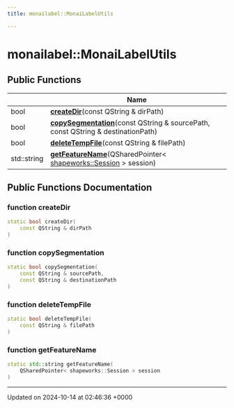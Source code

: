 ```yaml
---
title: monailabel::MonaiLabelUtils

---
```


# monailabel::MonaiLabelUtils





## Public Functions

|                | Name           |
| -------------- | -------------- |
| bool | **[createDir](../Classes/classmonailabel_1_1MonaiLabelUtils.md#function-createdir)**(const QString & dirPath) |
| bool | **[copySegmentation](../Classes/classmonailabel_1_1MonaiLabelUtils.md#function-copysegmentation)**(const QString & sourcePath, const QString & destinationPath) |
| bool | **[deleteTempFile](../Classes/classmonailabel_1_1MonaiLabelUtils.md#function-deletetempfile)**(const QString & filePath) |
| std::string | **[getFeatureName](../Classes/classmonailabel_1_1MonaiLabelUtils.md#function-getfeaturename)**(QSharedPointer< [shapeworks::Session](../Classes/classshapeworks_1_1Session.md) > session) |

## Public Functions Documentation

### function createDir

```cpp
static bool createDir(
    const QString & dirPath
)
```


### function copySegmentation

```cpp
static bool copySegmentation(
    const QString & sourcePath,
    const QString & destinationPath
)
```


### function deleteTempFile

```cpp
static bool deleteTempFile(
    const QString & filePath
)
```


### function getFeatureName

```cpp
static std::string getFeatureName(
    QSharedPointer< shapeworks::Session > session
)
```


-------------------------------

Updated on 2024-10-14 at 02:46:36 +0000